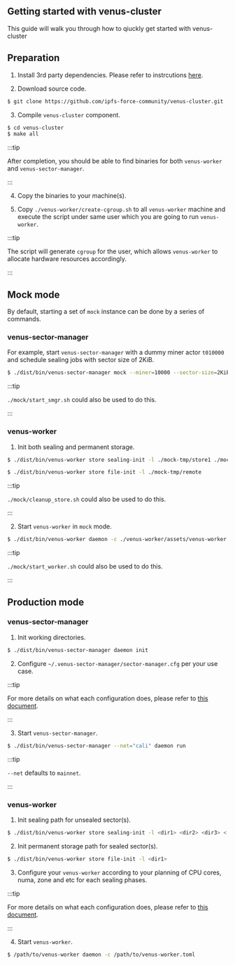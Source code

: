 ## Getting started with venus-cluster

This guide will walk you through how to qiuckly get started with venus-cluster

## Preparation

1. Install 3rd party dependencies. Please refer to instrcutions [here](https://lotus.filecoin.io/docs/set-up/install/#building-from-source).

2. Download source code.

```bash
$ git clone https://github.com/ipfs-force-community/venus-cluster.git
```

3. Compile `venus-cluster` component.

```bash
$ cd venus-cluster
$ make all
```

:::tip

After completion, you should be able to find binaries for both `venus-worker` and `venus-sector-manager`.

:::

4. Copy the binaries to your machine(s).

5. Copy `./venus-worker/create-cgroup.sh` to all `venus-worker` machine and execute the script under same user which you are going to run `venus-worker`.

:::tip

The script will generate `cgroup` for the user, which allows `venus-worker` to allocate hardware resources accordingly.

:::

## Mock mode

By default, starting a set of `mock` instance can be done by a series of commands. 

### venus-sector-manager

For example, start `venus-sector-manager` with a dummy miner actor `t010000` and schedule sealing jobs with sector size of 2KiB.

```bash
$ ./dist/bin/venus-sector-manager mock --miner=10000 --sector-size=2KiB
```

:::tip

`./mock/start_smgr.sh` could also be used to do this.

:::

### venus-worker

1. Init both sealing and permanent storage. 

```bash
$ ./dist/bin/venus-worker store sealing-init -l ./mock-tmp/store1 ./mock-tmp/store2 ./mock-tmp/store3

$ ./dist/bin/venus-worker store file-init -l ./mock-tmp/remote
```

:::tip

`./mock/cleanup_store.sh` could also be used to do this.

:::

2. Start `venus-worker` in `mock` mode.

```bash
$ ./dist/bin/venus-worker daemon -c ./venus-worker/assets/venus-worker.mock.toml
```

:::tip

`./mock/start_worker.sh` could also be used to do this.

:::

## Production mode

### venus-sector-manager

1. Init working directories.

```bash
$ ./dist/bin/venus-sector-manager daemon init
```

2. Configure `~/.venus-sector-manager/sector-manager.cfg` per your use case.

:::tip

For more details on what each configuration does, please refer to [this document](https://github.com/ipfs-force-community/venus-cluster/blob/main/docs/zh/04.venus-sector-manager%E7%9A%84%E9%85%8D%E7%BD%AE%E8%A7%A3%E6%9E%90.md).

:::

3. Start `venus-sector-manager`.

```bash
$ ./dist/bin/venus-sector-manager --net="cali" daemon run
```

:::tip

`--net` defaults to `mainnet`.

:::

### venus-worker

1. Init sealing path for unsealed sector(s).

```bash
$ ./dist/bin/venus-worker store sealing-init -l <dir1> <dir2> <dir3> <...>
```

2. Init permanent storage path for sealed sector(s).

```bash
$ ./dist/bin/venus-worker store file-init -l <dir1>
```

3. Configure your `venus-worker` according to your planning of CPU cores, numa, zone and etc for each sealing phases.

:::tip

For more details on what each configuration does, please refer to [this document](https://github.com/ipfs-force-community/venus-cluster/blob/main/docs/zh/03.venus-worker%E7%9A%84%E9%85%8D%E7%BD%AE%E8%A7%A3%E6%9E%90.md).

:::

4. Start `venus-worker`.

```bash
$ /path/to/venus-worker daemon -c /path/to/venus-worker.toml
```
